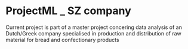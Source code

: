 # ProjectML _ SZ company
Current project is part of a master project concering data analysis of an Dutch/Greek company specialised in production and distribution of raw material for bread and confectionary products


